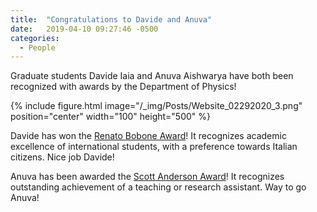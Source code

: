 ```yaml
---
title:  "Congratulations to Davide and Anuva"
date:   2019-04-10 09:27:46 -0500
categories:
  - People
---
```


Graduate students Davide Iaia and Anuva Aishwarya have both been recognized with awards by the Department of Physics!

{% include figure.html image="/_img/Posts/Website_02292020_3.png" position="center" width="100" height="500"  %}

Davide has won the [Renato Bobone Award](https://physics.illinois.edu/people/honors-and-awards/graduate-awards.asp#id5)! It recognizes academic excellence of international students, with a preference towards Italian citizens. Nice job Davide!

Anuva has been awarded the [Scott Anderson Award](https://physics.illinois.edu/people/honors-and-awards/graduate-awards.asp#id2)! It recognizes outstanding achievement of a teaching or research assistant. Way to go Anuva!
